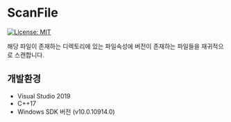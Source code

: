 # ScanFile
[![License: MIT](https://img.shields.io/badge/License-MIT-yellow.svg)](https://opensource.org/licenses/MIT)

해당 파일이 존재하는 디렉토리에 있는 파일속성에 버전이 존재하는 파일들을 재귀적으로 스캔합니다.   

## 개발환경
- Visual Studio 2019
- C++17
- Windows SDK 버전 (v10.0.10914.0)
